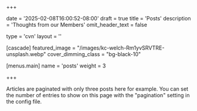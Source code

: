 +++

date = '2025-02-08T16:00:52-08:00'
draft = true
title = 'Posts'
description = 'Thoughts from our Members'
omit_header_text = false

type = 'cvn'
layout = ''

[cascade]
  featured_image = "/images/kc-welch-Rm1yvSRVTRE-unsplash.webp"
  cover_dimming_class = "bg-black-10"

[menus.main]
  name = 'posts'
  weight = 3

+++

Articles are paginated with only three posts here for example. You can set the number of entries to show on this page with the "pagination" setting in the config file.